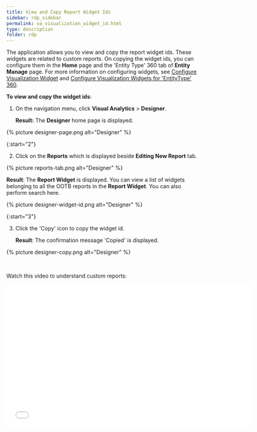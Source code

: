 ```yaml
---
title: View and Copy Report Widget Ids
sidebar: rdp_sidebar
permalink: va_visualization_widget_id.html
type: description
folder: rdp
---
```


The application allows you to view and copy the report widget ids. These widgets are related to custom reports. On copying the widget ids, you can configure them in the **Home** page and the 'Entity Type' 360 tab of **Entity Manage** page. For more information on configuring widgets, see [Configure Visualization Widget](/{{site.data.rdp_links_version.APP}}/dm_va_config_widget_home.html) and [Configure Visualization Widgets for 'EntityType' 360](/{{site.data.rdp_links_version.APP}}/rdp_feature_va_config_widget_entitytype360.html).

**To view and copy the widget ids**:

1. On the navigation menu, click **Visual Analytics** > **Designer**.

    **Result:** The **Designer** home page is displayed.

{% picture designer-page.png alt="Designer" %}

{:start="2"}

2. Click on the **Reports** which is displayed beside **Editing New Report** tab.

{% picture reports-tab.png alt="Designer" %}

   **Result**: The **Report Widget** is displayed. You can view a list of widgets belonging to all the OOTB reports in the **Report Widget**. You can also perform search here.

{% picture designer-widget-id.png alt="Designer" %}

{:start="3"}

3. Click the 'Copy' icon to copy the widget id.

    **Result**: The confirmation message 'Copied' is displayed.

{% picture designer-copy.png alt="Designer" %}

<br>

Watch this video to understand custom reports:

<iframe frameborder="0" allowfullscreen="" width="640" height="372" src="//www.youtube-nocookie.com/embed/BeiB0YbHxq8?autohide=1&amp;fs=1&amp;rel=0&amp;hd=1&amp;wmode=transparent&amp;enablejsapi=1&amp;html5=1" scrolling="no"></iframe>